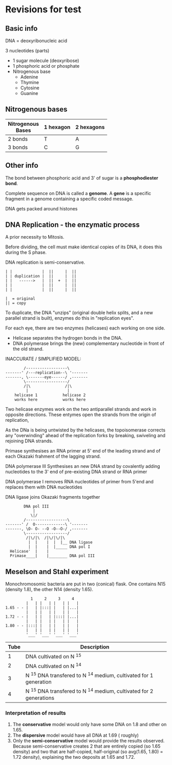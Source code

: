 # Revisions for test

## Basic info

DNA = deoxyribonucleic acid

3 nucleotides (parts)
- 1 sugar molecule (deoxyribose)
- 1 phosphoric acid or phosphate
- Nitrogenous base
  - Adenine
  - Thymine
  - Cytosine
  - Guanine

## Nitrogenous bases

| Nitrogenous <br> Bases | 1 hexagon | 2 hexagons
|---|---|---|
| 2 bonds | T | A |
| 3 bonds | C | G |

## Other info

The bond between phosphoric acid and 3' of sugar is a **phosphodiester bond**.

Complete sequence on DNA is called a **genome**. A **gene** is a specific fragment in a genome containing a specific coded message.

DNA gets packed around histones

## DNA Replication - the enzymatic process

A prior necessity to Mitosis.

Before dividing, the cell must make identical copies of its DNA, it does this during the S phase.

DNA replication is semi-conservative.
```
| |             |  ||     |  ||
| | duplication |  ||     |  ||
| |   ------>   |  ||  +  |  ||
| |             |  ||     |  ||
| |             |  ||     |  ||

|  = original
|| = copy
```

To duplicate, the DNA "unzips" (original double helix splits, and a new parallel strand is built), enzymes do this in "replication eyes".

For each eye, there are two enzymes (helicases) each working on one side.

- Helicase separates the hydrogen bonds in the DNA.
- DNA polymerase brings the (new) complementary nucleotide in front of the old strand.

INACCURATE / SIMPLIFIED MODEL:
```
        /------------------\
-------' /---replication--\ '-------
-------, \-------eye------/ ,-------
        \------------------/
        /|\               /|\
         |                 |
    helicase 1           helicase 2
    works here           works here
```

Two helicase enzymes work on the two antiparallel strands and work in opposite directions. These entymes open the strands from the origin of replication,

As the DNa is being untwisted by the helicases, the topoisomerase corrects any "overwinding" ahead of the replication forks by breaking, swiveling and rejoining DNA strands.

Primase synthesises an RNA primer at 5' end of the leading strand and of each Okazaki frahment of the lagging strand.

DNA polymerase III Synthesises an new DNA strand by covalently adding nucleotides to the 3' end of pre-existing DNA strand or RNA primer

DNA polymerase I removes RNA nucleotides of primer from 5'end and replaces them with DNA nucleotides

DNA ligase joins Okazaki fragments together

```
        DNA pol III
            |
           \|/
        /------------------\
-------' /  O-------------\ '-------
-------, \O- O- --O -O--O-/ ,-------
        \------------------/
         /|\/|\  /|\/|\/|\
          |  |    |  |  |__ DNA ligase
          |  |    |  |_____ DNA pol I
  Helicase'  |    |
  Primase____|    |________ DNA pol III
```


## Meselson and Stahl experiment

Monochromosomic bacteria are put in two (conical) flask. One contains N15 (density 1.8), the other N14 (density 1.65).

```
           1     2     3     4
         |   | |   | |   | |   |
1.65 - - |   | |:::| |   | |...|
         |   | |   | |   | |   | 
1.72 - - |   | |   | |:::| |...|
         |   | |   | |   | |   |
1.80 - - |:::| |   | |   | |   |
         |   | |   | |   | |   |
         '___' '___' '___' '___'
```

| Tube | Description
|---|---|
| 1 | DNA cultivated on N$\ ^{15}$ |
| 2 | DNA cultivated on N$\ ^{14}$ |
| 3 | N$\ ^{15}$ DNA transfered to N$\ ^{14}$ medium, cultivated for 1 generation |
| 4 | N$\ ^{15}$ DNA transfered to N$\ ^{14}$ medium, cultivated for 2 generations |

### Interpretation of results

1. The **conservative** model would only have some DNA on 1.8 and other on 1.65.
2. The **dispersive** model would have all DNA at 1.69 ( roughly)
3. Only the **semi-conservative** model would provide the results observed. Because semi-conservative creates 2 that are entirely copied (so 1.65 density) and two that are half-copied, half-original (so avg(1.65, 1.80) = 1.72 density), explaining the two deposits at 1.65 and 1.72.

